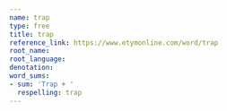 ```yaml
---
name: trap
type: free
title: trap
reference_link: https://www.etymonline.com/word/trap
root_name: 
root_language: 
denotation: 
word_sums:
- sum: 'Trap + '
  respelling: trap
---
```

